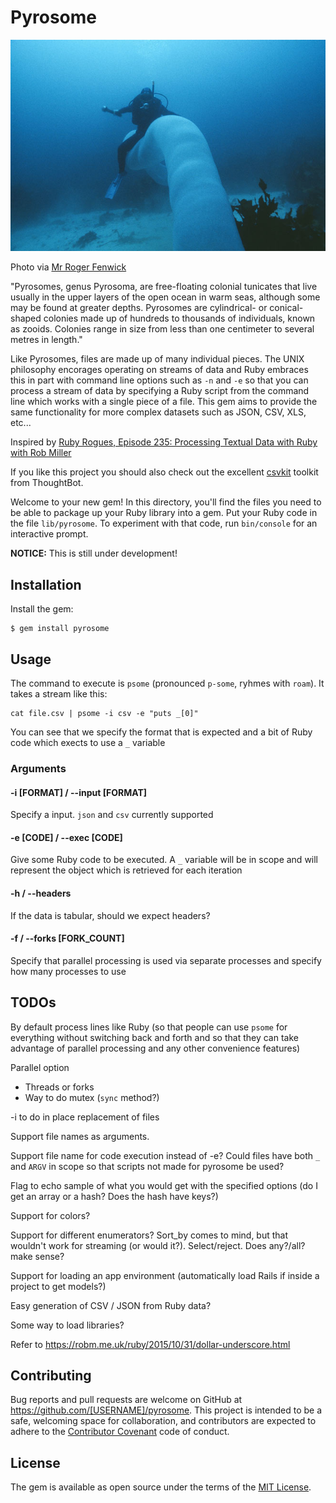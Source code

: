 # Pyrosome

![Pyrosome Rider](pyrosome_ride.jpg)

Photo via [Mr Roger Fenwick](http://www.biodiversityexplorer.org/mm/tunicates/pyrostremma_spinosum.htm)

"Pyrosomes, genus Pyrosoma, are free-floating colonial tunicates that live usually in the upper layers of the open ocean in warm seas, although some may be found at greater depths. Pyrosomes are cylindrical- or conical-shaped colonies made up of hundreds to thousands of individuals, known as zooids. Colonies range in size from less than one centimeter to several metres in length."

Like Pyrosomes, files are made up of many individual pieces.  The UNIX philosophy encorages operating on streams of data and Ruby embraces this in part with command line options such as `-n` and `-e` so that you can process a stream of data by specifying a Ruby script from the command line which works with a single piece of a file.  This gem aims to provide the same functionality for more complex datasets such as JSON, CSV, XLS, etc...

Inspired by [Ruby Rogues, Episode 235: Processing Textual Data with Ruby with Rob Miller](https://devchat.tv/ruby-rogues/235-rr-processing-textual-data-with-ruby-with-rob-miller)

If you like this project you should also check out the excellent [csvkit](https://csvkit.readthedocs.org) toolkit from ThoughtBot.

Welcome to your new gem! In this directory, you'll find the files you need to be able to package up your Ruby library into a gem. Put your Ruby code in the file `lib/pyrosome`. To experiment with that code, run `bin/console` for an interactive prompt.


**NOTICE:** This is still under development!

## Installation

Install the gem:

    $ gem install pyrosome

## Usage

The command to execute is `psome` (pronounced `p-some`, ryhmes with `roam`).  It takes a stream like this:

    cat file.csv | psome -i csv -e "puts _[0]"

You can see that we specify the format that is expected and a bit of Ruby code which exects to use a `_` variable

### Arguments

#### -i [FORMAT] / --input [FORMAT]

Specify a input.  `json` and `csv` currently supported

#### -e [CODE] / --exec [CODE]

Give some Ruby code to be executed.  A `_` variable will be in scope and will represent the object which is retrieved for each iteration

#### -h / --headers

If the data is tabular, should we expect headers?

#### -f / --forks [FORK_COUNT]

Specify that parallel processing is used via separate processes and specify how many processes to use

## TODOs

By default process lines like Ruby (so that people can use `psome` for everything without switching back and forth and so that they can take advantage of parallel processing and any other convenience features)

Parallel option
 * Threads or forks
 * Way to do mutex (`sync` method?)

-i to do in place replacement of files

Support file names as arguments.

Support file name for code execution instead of -e?  Could files have both `_` and `ARGV` in scope so that scripts not made for pyrosome be used?

Flag to echo sample of what you would get with the specified options (do I get an array or a hash?  Does the hash have keys?)

Support for colors?

Support for different enumerators?  Sort_by comes to mind, but that wouldn't work for streaming (or would it?). Select/reject.  Does any?/all? make sense?

Support for loading an app environment (automatically load Rails if inside a project to get models?)

Easy generation of CSV / JSON from Ruby data?

Some way to load libraries?

Refer to https://robm.me.uk/ruby/2015/10/31/dollar-underscore.html

## Contributing

Bug reports and pull requests are welcome on GitHub at https://github.com/[USERNAME]/pyrosome. This project is intended to be a safe, welcoming space for collaboration, and contributors are expected to adhere to the [Contributor Covenant](contributor-covenant.org) code of conduct.


## License

The gem is available as open source under the terms of the [MIT License](http://opensource.org/licenses/MIT).

